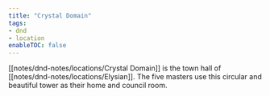 ```yaml
---
title: "Crystal Domain"
tags:
- dnd
- location
enableTOC: false
---
```


[[notes/dnd-notes/locations/Crystal Domain]] is the town hall of [[notes/dnd-notes/locations/Elysian]]. The five masters use this circular and beautiful tower as their home and council room. 